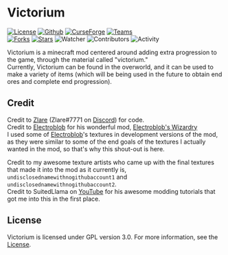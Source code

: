 # Victorium
 [![License](https://img.shields.io/badge/License-GPL%203.0-blue?style=for-the-badge)](LICENSE)
[![Github](https://img.shields.io/badge/victorium-red?style=for-the-badge&logo=github)](https://www.github.com/serainox420/-JSForDummies2---Example-macros-for-JSM-)
[![CurseForge](https://img.shields.io/badge/victorium-6441A4?style=for-the-badge&logo=curseforge&logoColor=white)](https://www.curseforge.com/minecraft/mc-mods/victorium)
[![Teams](https://img.shields.io/badge/Teams-6264A7?style=for-the-badge&logo=Microsoft%20Teams&logoColor=white)](https://teams.microsoft.com)\
[![Forks](https://img.shields.io/github/forks/FlareStormGaming/victorium?logo=github&style=for-the-badge)]()
[![Stars](https://img.shields.io/github/stars/FlareStormGaming/victorium?color=gold&logo=github&logoColor=gold&style=for-the-badge)]()
![Watcher](https://img.shields.io/github/watchers/FlareStormGaming/victorium?color=red&logo=github&logoColor=red&style=for-the-badge)
![Contributors](https://img.shields.io/github/contributors/FlareStormGaming/victorium?color=turquoise&logo=github&logoColor=turquoise&style=for-the-badge)
![Activity](https://img.shields.io/github/commit-activity/m/FlareStormGaming/victorium?color=gree&style=for-the-badge)
<!-- [![Discord](https://img.shields.io/discord/966251626698526730?style=for-the-badge)](https://discord.gg/4NQ3SPXsKJ)\-->
Victorium is a minecraft mod centered around adding extra progression to the game, through the material called "victorium."
\
Currently, Victorium can be found in the overworld, and it can be used to make a variety of items (which will be being used in the future to obtain end ores and complete end progression). 

## Credit
Credit to [Zlare](https://github.com/FlareStormGaming) (Zlare#7771 on [Discord](https://discord.com)) for code. \
Credit to [Electroblob](https://github.com/Electroblob77) for his wonderful mod, [Electroblob's Wizardry](https://github.com/Electroblob77/Wizardry)\
  I used some of [Electroblob](https://github.com/Electroblob77)'s textures in development versions of the mod, as they were similar to some of the end goals of the       textures I actually wanted in the mod, so that's why this shout-out is here. 
  
Credit to my awesome texture artists who came up with the final textures that made it into the mod as it currently is, `undisclosednamewithnogithubaccount1` and `undisclosednamewithnogithubaccount2`.\
Credit to SuitedLlama on [YouTube](https://www.youtube.com) for his awesome modding tutorials that got me into this in the first place. 

## License
Victorium is licensed under GPL version 3.0. For more information, see the [License](LICENSE). 

